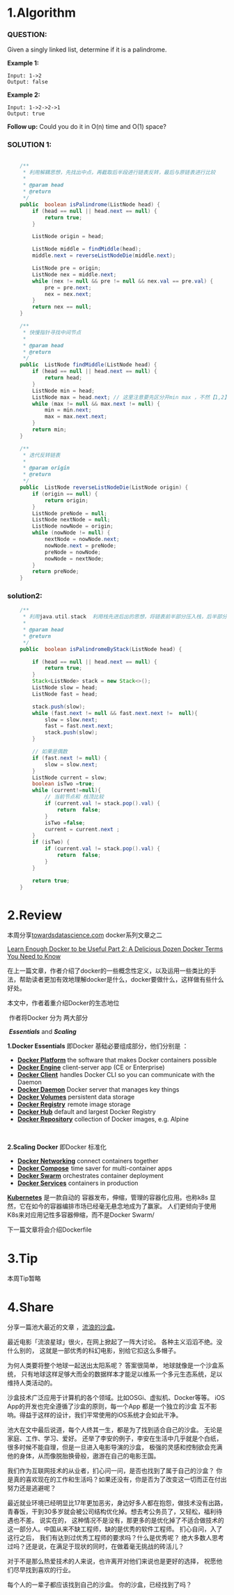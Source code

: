# 1.Algorithm



### QUESTION:

Given a singly linked list, determine if it is a palindrome.

**Example 1:**

```
Input: 1->2
Output: false
```

**Example 2:**

```
Input: 1->2->2->1
Output: true
```

**Follow up:**
Could you do it in O(n) time and O(1) space?





### SOLUTION 1: 



```java
	
 	/**
     * 利用解耦思想，先找出中点，再截取后半段进行链表反转，最后与原链表进行比较
     *
     * @param head
     * @return 
     */
	public  boolean isPalindrome(ListNode head) {
        if (head == null || head.next == null) {
            return true;
        }

        ListNode origin = head;

        ListNode middle = findMiddle(head);
        middle.next = reverseListNodeDie(middle.next);

        ListNode pre = origin;
        ListNode nex = middle.next;
        while (nex != null && pre != null && nex.val == pre.val) {
            pre = pre.next;
            nex = nex.next;
        }
        return nex == null;
    }

    /**
     * 快慢指针寻找中间节点
     *
     * @param head
     * @return
     */
    public  ListNode findMiddle(ListNode head) {
        if (head == null || head.next == null) {
            return head;
        }
        ListNode min = head;
        ListNode max = head.next; // 这里注意要先区分开min max ，不然【1,2】这种情况会走两次while，造成中点变成2
        while (max != null && max.next != null) {
            min = min.next;
            max = max.next.next;
        }
        return min;
    }

    /**
     * 迭代反转链表
     *
     * @param origin
     * @return
     */
    public  ListNode reverseListNodeDie(ListNode origin) {
        if (origin == null) {
            return origin;
        }
        ListNode preNode = null;
        ListNode nextNode = null;
        ListNode nowNode = origin;
        while (nowNode != null) {
            nextNode = nowNode.next;
            nowNode.next = preNode;
            preNode = nowNode;
            nowNode = nextNode;
        }
        return preNode;
    }

```



### solution2: 

```java
 	/**
     * 利用java.util.stack  利用栈先进后出的思想，将链表前半部分压入栈，后半部分与栈的pop进行比较
     *
     * @param head
     * @return
     */
    public  boolean isPalindromeByStack(ListNode head) {

        if (head == null || head.next == null) {
            return true;
        }
        Stack<ListNode> stack = new Stack<>();
        ListNode slow = head;
        ListNode fast = head;

        stack.push(slow);
        while (fast.next != null && fast.next.next !=  null){
            slow = slow.next;
            fast = fast.next.next;
            stack.push(slow);
        }

        // 如果是偶数
        if (fast.next != null) {
            slow = slow.next;
        }
        ListNode current = slow;
        boolean isTwo =true;
        while (current!=null){
            // 当前节点和 栈顶比较
            if (current.val != stack.pop().val) {
                return  false;
            }
            isTwo =false;
            current = current.next ;
        }
        if (isTwo) {
            if (current.val != stack.pop().val) {
                return  false;
            }
        }

        return true;
    }
```



# 2.Review


本周分享[towardsdatascience.com]()  docker系列文章之二


[Learn Enough Docker to be Useful      Part 2: A Delicious Dozen Docker Terms You Need to Know](https://towardsdatascience.com/learn-enough-docker-to-be-useful-1c40ea269fa8)



在上一篇文章，作者介绍了docker的一些概念性定义，以及运用一些类比的手法，帮助读者更加有效地理解docker是什么，docker要做什么，这样做有些什么好处。



本文中，作者着重介绍Docker的生态地位

​	作者将Docker 分为 两大部分   

​	***Essentials*** and ***Scaling***



**1.Docker Essentials**      即Docker 基础必要组成部分，他们分别是 ：

- [**Docker Platform**](https://docs.docker.com/engine/docker-overview/#the-docker-platform)    the software that makes Docker containers possible
- [**Docker Engine**](https://www.docker.com/products/docker-engine)       client-server app (CE or Enterprise)
- [**Docker Client**](https://docs.docker.com/engine/docker-overview/)          handles Docker CLI so you can communicate with the Daemon
- [**Docker Daemon**](https://docs.docker.com/engine/docker-overview/)     Docker server that manages key things
- [**Docker Volumes**](https://docs.docker.com/storage/volumes/)     persistent data storage
- [**Docker Registry**](https://hub.docker.com/)       remote image storage
- [**Docker Hub**](https://hub.docker.com/)              default and largest Docker Registry
- [**Docker Repository**](https://docs.docker.com/docker-hub/repos/)   collection of Docker images, e.g. Alpine

​	

**2.Scaling Docker**  即Docker 标准化

- [**Docker Networking**](https://docs.docker.com/engine/tutorials/networkingcontainers/)            connect containers together
- [**Docker Compose**](https://docs.docker.com/compose/)               time saver for multi-container apps
- [**Docker Swarm**](https://docs.docker.com/engine/swarm/)                 orchestrates container deployment
- [**Docker Services**](https://docs.docker.com/get-started/part3/#introduction)           containers in production

[**Kubernetes**](https://kubernetes.io/)   是一款自动的 容器发布，伸缩，管理的容器化应用。也称k8s  显然，它在如今的容器编排市场已经毫无悬念地成为了赢家。 人们更倾向于使用K8s来对应用记性多容器伸缩，而不是Docker Swarm/

下一篇文章将会介绍Dockerfile

# 3.Tip	



本周Tip暂略







# 4.Share

分享一篇池大最近的文章 ，[流浪的沙盒](https://mp.weixin.qq.com/s/pBp4Cc4e1-Ow5Gg10PfaAw)。

最近电影「流浪星球」很火，在网上掀起了一阵大讨论。 各种主义滔滔不绝。没什么别的， 这就是一部优秀的科幻电影，别给它扣这么多帽子。

为何人类要将整个地球一起送出太阳系呢？ 答案很简单， 地球就像是一个沙盒系统， 只有地球这样足够大而全的数据样本才能足以维系一个多元生态系统，足以维持人类活动的。

沙盒技术广泛应用于计算机的各个领域。比如OSGi、虚拟机、Docker等等。 	iOS App的开发也完全遵循了沙盒的原则，每一个App 都是一个独立的沙盒  互不影响。得益于这样的设计，我们平常使用的iOS系统才会如此干净。

池大在文中最后说道，每个人终其一生，都是为了找到适合自己的沙盒。  无论是家庭、工作、学习、爱好。  还举了李安的例子，李安在生活中几乎就是个白纸，很多时候不能自理，但是一旦进入电影导演的沙盒， 极强的灵感和控制欲会充满他的身体，从而像脱胎换骨般，遨游在自己的电影王国。

我们作为互联网技术的从业者，扪心问一问，是否也找到了属于自己的沙盒？ 你是真的喜欢现在的工作和生活吗？如果还没有，你是否为了改变这一切而正在付出努力还是逃避呢？ 

最近就业环境已经明显比17年更加恶劣，身边好多人都在抱怨，做技术没有出路，青春饭，干到30多岁就会被公司结构优化掉。想去考公务员了，又轻松，福利待遇也不差。       说实在的， 这种情况不是没有，那更多的是优化掉了不适合做技术的这一部分人。中国从来不缺工程师，缺的是优秀的软件工程师。 扪心自问，入了这行之后， 我们有达到过优秀工程师的要求吗？什么是优秀呢？ 绝大多数人思考过吗？还是说，在满足于现状的同时，在做着毫无挑战的砖活儿？

对于不是那么热爱技术的人来说，也许离开对他们来说也是更好的选择， 祝愿他们尽早找到喜欢的行业。

每个人的一辈子都应该找到自己的沙盒。 你的沙盒，已经找到了吗？





